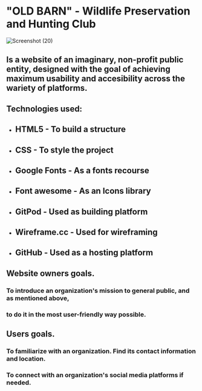 # "OLD BARN" - Wildlife Preservation and Hunting Club

![Screenshot (20)](https://user-images.githubusercontent.com/93588907/147383861-4a00e105-f287-41fe-be8a-136e575812bb.png)

## Is a website of an imaginary, non-profit public entity, designed with the goal of achieving maximum usability and accesibility across the wariety of platforms.




## **Technologies used:**
- ## HTML5 - To build a structure
- ## CSS - To style the project
- ## Google Fonts - As a fonts recourse
- ## Font awesome - As an Icons library
- ## GitPod - Used as building platform
- ## Wireframe.cc - Used for wireframing
- ## GitHub - Used as a hosting platform

## **Website owners goals.**
### To introduce an organization's mission to general public, and as mentioned above,
### to do it in the most user-friendly way possible.

## **Users goals.**
### To familiarize with an organization. Find its contact information and location.
### To connect with an organization's social media platforms if needed.
 



















